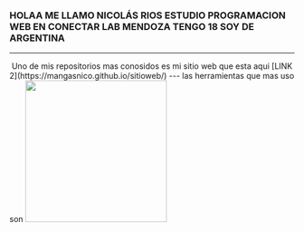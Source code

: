 ### HOLAA ME LLAMO NICOLÁS RIOS ESTUDIO PROGRAMACION WEB EN CONECTAR LAB MENDOZA TENGO 18  SOY DE ARGENTINA 
---
 <img src="https://media.tenor.com/z2aVbmsq7-8AAAAC/desapareciendo-dasaparici%C3%B2n.gif" alt="">
  Uno de mis repositorios mas conosidos es mi sitio web que esta aqui
[LINK 2](https://mangasnico.github.io/sitioweb/) 
--- las herramientas que mas uso son <img  style="width:250px" src="https://rolandocaldas.com/wp-content/uploads/2013/10/css3-html5-e1383236383597.png" alt="">
